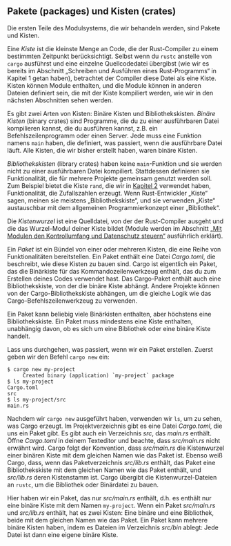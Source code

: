 ## Pakete (packages) und Kisten (crates)

Die ersten Teile des Modulsystems, die wir behandeln werden, sind Pakete und
Kisten.

Eine *Kiste* ist die kleinste Menge an Code, die der Rust-Compiler zu einem
bestimmten Zeitpunkt berücksichtigt. Selbst wenn du `rustc` anstelle von
`cargo` ausführst und eine einzelne Quellcodedatei übergibst (wie wir es
bereits im Abschnitt „Schreiben und Ausführen eines Rust-Programms“ in Kapitel
1 getan haben), betrachtet der Compiler diese Datei als eine Kiste. Kisten
können Module enthalten, und die Module können in anderen Dateien definiert
sein, die mit der Kiste kompiliert werden, wie wir in den nächsten Abschnitten
sehen werden.

Es gibt zwei Arten von Kisten: Binäre Kisten und Bibliothekskisten. *Binäre
Kisten* (binary crates) sind Programme, die du zu einer ausführbaren Datei
kompilieren kannst, die du ausführen kannst, z.B. ein Befehlszeilenprogramm
oder einen Server. Jede muss eine Funktion namens `main` haben, die definiert,
was passiert, wenn die ausführbare Datei läuft. Alle Kisten, die wir bisher
erstellt haben, waren binäre Kisten.

*Bibliothekskisten* (library crates) haben keine `main`-Funktion und sie werden
nicht zu einer ausführbaren Datei kompiliert. Stattdessen definieren sie
Funktionalität, die für mehrere Projekte gemeinsam genutzt werden soll. Zum
Beispiel bietet die Kiste `rand`, die wir in [Kapitel 2][rand] verwendet haben,
Funktionalität, die Zufallszahlen erzeugt. Wenn Rust-Entwickler „Kiste“ sagen,
meinen sie meistens „Bibliothekskiste“, und sie verwenden „Kiste“ austauschbar
mit dem allgemeinen Programmierkonzept einer „Bibliothek“.

Die *Kistenwurzel* ist eine Quelldatei, von der der Rust-Compiler ausgeht und
die das Wurzel-Modul deiner Kiste bildet (Module werden im Abschnitt [„Mit
Modulen den Kontrollumfang und Datenschutz steuern“][modules] ausführlich
erklärt).

Ein *Paket* ist ein Bündel von einer oder mehreren Kisten, die eine Reihe von
Funktionalitäten bereitstellen. Ein Paket enthält eine Datei *Cargo.toml*, die
beschreibt, wie diese Kisten zu bauen sind. Cargo ist eigentlich ein Paket, das
die Binärkiste für das Kommandozeilenwerkzeug enthält, das du zum Erstellen
deines Codes verwendet hast. Das Cargo-Paket enthält auch eine
Bibliothekskiste, von der die binäre Kiste abhängt. Andere Projekte können von
der Cargo-Bibliothekskiste abhängen, um die gleiche Logik wie das
Cargo-Befehlszeilenwerkzeug zu verwenden.

Ein Paket kann beliebig viele Binärkisten enthalten, aber höchstens eine
Bibliothekskiste. Ein Paket muss mindestens eine Kiste enthalten, unabhängig
davon, ob es sich um eine Bibliothek oder eine binäre Kiste handelt.

Lass uns durchgehen, was passiert, wenn wir ein Paket erstellen. Zuerst geben
wir den Befehl `cargo new` ein:

```console
$ cargo new my-project
     Created binary (application) `my-project` package
$ ls my-project
Cargo.toml
src
$ ls my-project/src
main.rs
```

Nachdem wir `cargo new` ausgeführt haben, verwenden wir `ls`, um zu sehen, was
Cargo erzeugt. Im Projektverzeichnis gibt es eine Datei *Cargo.toml*, die uns
ein Paket gibt. Es gibt auch ein Verzeichnis *src*, das *main.rs* enthält.
Öffne *Cargo.toml* in deinem Texteditor und beachte, dass *src/main.rs* nicht
erwähnt wird. Cargo folgt der Konvention, dass *src/main.rs* die Kistenwurzel
einer binären Kiste mit dem gleichen Namen wie das Paket ist. Ebenso weiß
Cargo, dass, wenn das Paketverzeichnis *src/lib.rs* enthält, das Paket eine
Bibliothekskiste mit dem gleichen Namen wie das Paket enthält, und *src/lib.rs*
deren Kistenstamm ist. Cargo übergibt die Kistenwurzel-Dateien an `rustc`, um
die Bibliothek oder Binärdatei zu bauen.

Hier haben wir ein Paket, das nur *src/main.rs* enthält, d.h. es enthält nur
eine binäre Kiste mit dem Namen `my-project`. Wenn ein Paket *src/main.rs* und
*src/lib.rs* enthält, hat es zwei Kisten: Eine binäre und eine Bibliothek,
beide mit dem gleichen Namen wie das Paket. Ein Paket kann mehrere binäre
Kisten haben, indem es Dateien im Verzeichnis *src/bin* ablegt: Jede Datei ist
dann eine eigene binäre Kiste.

[modules]: ch07-02-defining-modules-to-control-scope-and-privacy.html
[rand]: ch02-00-guessing-game-tutorial.html#generieren-einer-geheimzahl
